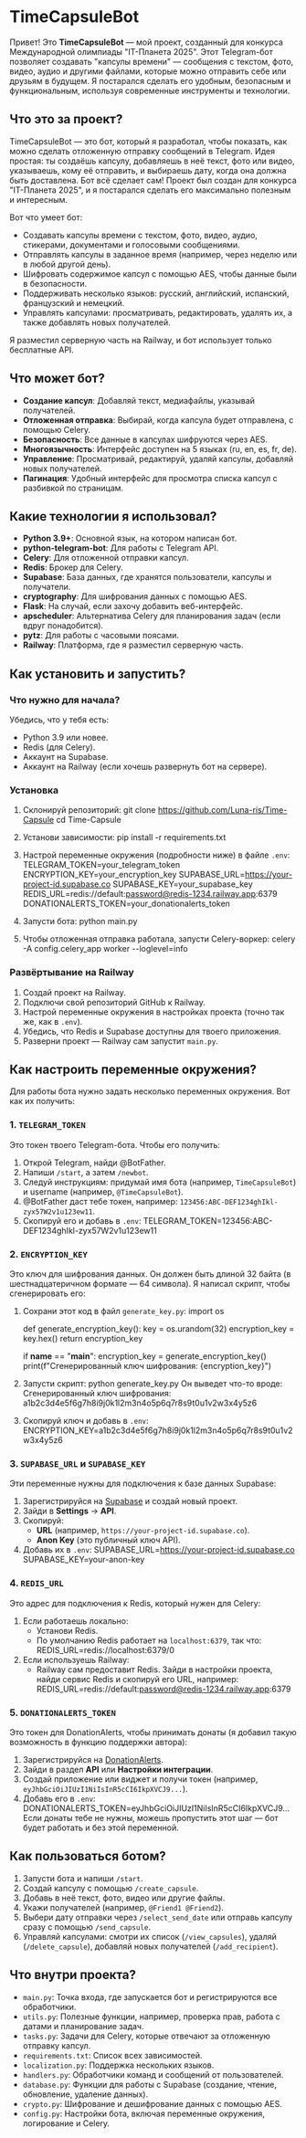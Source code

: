 # TimeCapsuleBot

Привет! Это **TimeCapsuleBot** — мой проект, созданный для конкурса Международной олимпиады "IT-Планета 2025". Этот Telegram-бот позволяет создавать "капсулы времени" — сообщения с текстом, фото, видео, аудио и другими файлами, которые можно отправить себе или друзьям в будущем. Я постарался сделать его удобным, безопасным и функциональным, используя современные инструменты и технологии.

## Что это за проект?

TimeCapsuleBot — это бот, который я разработал, чтобы показать, как можно сделать отложенную отправку сообщений в Telegram. Идея простая: ты создаёшь капсулу, добавляешь в неё текст, фото или видео, указываешь, кому её отправить, и выбираешь дату, когда она должна быть доставлена. Бот всё сделает сам! Проект был создан для конкурса "IT-Планета 2025", и я постарался сделать его максимально полезным и интересным.

Вот что умеет бот:
- Создавать капсулы времени с текстом, фото, видео, аудио, стикерами, документами и голосовыми сообщениями.
- Отправлять капсулы в заданное время (например, через неделю или в любой другой день).
- Шифровать содержимое капсул с помощью AES, чтобы данные были в безопасности.
- Поддерживать несколько языков: русский, английский, испанский, французский и немецкий.
- Управлять капсулами: просматривать, редактировать, удалять их, а также добавлять новых получателей.

Я разместил серверную часть на Railway, и бот использует только бесплатные API.

## Что может бот?

- **Создание капсул**: Добавляй текст, медиафайлы, указывай получателей.
- **Отложенная отправка**: Выбирай, когда капсула будет отправлена, с помощью Celery.
- **Безопасность**: Все данные в капсулах шифруются через AES.
- **Многоязычность**: Интерфейс доступен на 5 языках (ru, en, es, fr, de).
- **Управление**: Просматривай, редактируй, удаляй капсулы, добавляй новых получателей.
- **Пагинация**: Удобный интерфейс для просмотра списка капсул с разбивкой по страницам.

## Какие технологии я использовал?

- **Python 3.9+**: Основной язык, на котором написан бот.
- **python-telegram-bot**: Для работы с Telegram API.
- **Celery**: Для отложенной отправки капсул.
- **Redis**: Брокер для Celery.
- **Supabase**: База данных, где хранятся пользователи, капсулы и получатели.
- **cryptography**: Для шифрования данных с помощью AES.
- **Flask**: На случай, если захочу добавить веб-интерфейс.
- **apscheduler**: Альтернатива Celery для планирования задач (если вдруг понадобится).
- **pytz**: Для работы с часовыми поясами.
- **Railway**: Платформа, где я разместил серверную часть.

## Как установить и запустить?

### Что нужно для начала?

Убедись, что у тебя есть:
- Python 3.9 или новее.
- Redis (для Celery).
- Аккаунт на Supabase.
- Аккаунт на Railway (если хочешь развернуть бот на сервере).

### Установка

1. Склонируй репозиторий:
   git clone https://github.com/Luna-ris/Time-Capsule
   cd Time-Capsule

2. Установи зависимости:
   pip install -r requirements.txt

3. Настрой переменные окружения (подробности ниже) в файле `.env`:
   TELEGRAM_TOKEN=your_telegram_token
   ENCRYPTION_KEY=your_encryption_key
   SUPABASE_URL=https://your-project-id.supabase.co
   SUPABASE_KEY=your_supabase_key
   REDIS_URL=redis://default:password@redis-1234.railway.app:6379
   DONATIONALERTS_TOKEN=your_donationalerts_token

4. Запусти бота:
   python main.py

5. Чтобы отложенная отправка работала, запусти Celery-воркер:
   celery -A config.celery_app worker --loglevel=info

### Развёртывание на Railway

1. Создай проект на Railway.
2. Подключи свой репозиторий GitHub к Railway.
3. Настрой переменные окружения в настройках проекта (точно так же, как в `.env`).
4. Убедись, что Redis и Supabase доступны для твоего приложения.
5. Разверни проект — Railway сам запустит `main.py`.

## Как настроить переменные окружения?

Для работы бота нужно задать несколько переменных окружения. Вот как их получить:

### 1. `TELEGRAM_TOKEN`

Это токен твоего Telegram-бота. Чтобы его получить:
1. Открой Telegram, найди @BotFather.
2. Напиши `/start`, а затем `/newbot`.
3. Следуй инструкциям: придумай имя бота (например, `TimeCapsuleBot`) и username (например, `@TimeCapsuleBot`).
4. @BotFather даст тебе токен, например: `123456:ABC-DEF1234ghIkl-zyx57W2v1u123ew11`.
5. Скопируй его и добавь в `.env`:
   TELEGRAM_TOKEN=123456:ABC-DEF1234ghIkl-zyx57W2v1u123ew11

### 2. `ENCRYPTION_KEY`

Это ключ для шифрования данных. Он должен быть длиной 32 байта (в шестнадцатеричном формате — 64 символа). Я написал скрипт, чтобы сгенерировать его:

1. Сохрани этот код в файл `generate_key.py`:
   import os

   def generate_encryption_key():
       key = os.urandom(32)
       encryption_key = key.hex()
       return encryption_key

   if __name__ == "__main__":
       encryption_key = generate_encryption_key()
       print(f"Сгенерированный ключ шифрования: {encryption_key}")

2. Запусти скрипт:
   python generate_key.py
   Он выведет что-то вроде:
   Сгенерированный ключ шифрования: a1b2c3d4e5f6g7h8i9j0k1l2m3n4o5p6q7r8s9t0u1v2w3x4y5z6

3. Скопируй ключ и добавь в `.env`:
   ENCRYPTION_KEY=a1b2c3d4e5f6g7h8i9j0k1l2m3n4o5p6q7r8s9t0u1v2w3x4y5z6

### 3. `SUPABASE_URL` и `SUPABASE_KEY`

Эти переменные нужны для подключения к базе данных Supabase:
1. Зарегистрируйся на [Supabase](https://supabase.com/) и создай новый проект.
2. Зайди в **Settings** → **API**.
3. Скопируй:
   - **URL** (например, `https://your-project-id.supabase.co`).
   - **Anon Key** (это публичный ключ API).
4. Добавь их в `.env`:
   SUPABASE_URL=https://your-project-id.supabase.co
   SUPABASE_KEY=your-anon-key

### 4. `REDIS_URL`

Это адрес для подключения к Redis, который нужен для Celery:
1. Если работаешь локально:
   - Установи Redis.
   - По умолчанию Redis работает на `localhost:6379`, так что:
     REDIS_URL=redis://localhost:6379/0
2. Если используешь Railway:
   - Railway сам предоставит Redis. Зайди в настройки проекта, найди сервис Redis и скопируй его URL, например:
     REDIS_URL=redis://default:password@redis-1234.railway.app:6379

### 5. `DONATIONALERTS_TOKEN`

Это токен для DonationAlerts, чтобы принимать донаты (я добавил такую возможность в функцию поддержки автора):
1. Зарегистрируйся на [DonationAlerts](https://www.donationalerts.com/).
2. Зайди в раздел **API** или **Настройки интеграции**.
3. Создай приложение или виджет и получи токен (например, `eyJhbGciOiJIUzI1NiIsInR5cCI6IkpXVCJ9...`).
4. Добавь его в `.env`:
   DONATIONALERTS_TOKEN=eyJhbGciOiJIUzI1NiIsInR5cCI6IkpXVCJ9...
Если донаты тебе не нужны, можешь пропустить этот шаг — бот будет работать и без этой переменной.

## Как пользоваться ботом?

1. Запусти бота и напиши `/start`.
2. Создай капсулу с помощью `/create_capsule`.
3. Добавь в неё текст, фото, видео или другие файлы.
4. Укажи получателей (например, `@Friend1 @Friend2`).
5. Выбери дату отправки через `/select_send_date` или отправь капсулу сразу с помощью `/send_capsule`.
6. Управляй капсулами: смотри их список (`/view_capsules`), удаляй (`/delete_capsule`), добавляй новых получателей (`/add_recipient`).

## Что внутри проекта?

- `main.py`: Точка входа, где запускается бот и регистрируются все обработчики.
- `utils.py`: Полезные функции, например, проверка прав, работа с датами и планирование задач.
- `tasks.py`: Задачи для Celery, которые отвечают за отложенную отправку капсул.
- `requirements.txt`: Список всех зависимостей.
- `localization.py`: Поддержка нескольких языков.
- `handlers.py`: Обработчики команд и сообщений от пользователей.
- `database.py`: Функции для работы с Supabase (создание, чтение, обновление, удаление данных).
- `crypto.py`: Шифрование и дешифрование данных с помощью AES.
- `config.py`: Настройки бота, включая переменные окружения, логирование и Celery.

